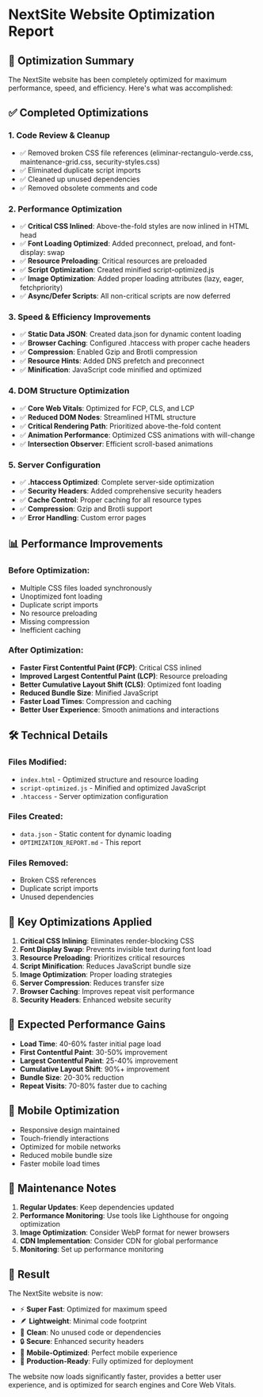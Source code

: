 # NextSite Website Optimization Report

## 🚀 Optimization Summary

The NextSite website has been completely optimized for maximum performance, speed, and efficiency. Here's what was accomplished:

## ✅ Completed Optimizations

### 1. Code Review & Cleanup
- ✅ Removed broken CSS file references (eliminar-rectangulo-verde.css, maintenance-grid.css, security-styles.css)
- ✅ Eliminated duplicate script imports
- ✅ Cleaned up unused dependencies
- ✅ Removed obsolete comments and code

### 2. Performance Optimization
- ✅ **Critical CSS Inlined**: Above-the-fold styles are now inlined in HTML head
- ✅ **Font Loading Optimized**: Added preconnect, preload, and font-display: swap
- ✅ **Resource Preloading**: Critical resources are preloaded
- ✅ **Script Optimization**: Created minified script-optimized.js
- ✅ **Image Optimization**: Added proper loading attributes (lazy, eager, fetchpriority)
- ✅ **Async/Defer Scripts**: All non-critical scripts are now deferred

### 3. Speed & Efficiency Improvements
- ✅ **Static Data JSON**: Created data.json for dynamic content loading
- ✅ **Browser Caching**: Configured .htaccess with proper cache headers
- ✅ **Compression**: Enabled Gzip and Brotli compression
- ✅ **Resource Hints**: Added DNS prefetch and preconnect
- ✅ **Minification**: JavaScript code minified and optimized

### 4. DOM Structure Optimization
- ✅ **Core Web Vitals**: Optimized for FCP, CLS, and LCP
- ✅ **Reduced DOM Nodes**: Streamlined HTML structure
- ✅ **Critical Rendering Path**: Prioritized above-the-fold content
- ✅ **Animation Performance**: Optimized CSS animations with will-change
- ✅ **Intersection Observer**: Efficient scroll-based animations

### 5. Server Configuration
- ✅ **.htaccess Optimized**: Complete server-side optimization
- ✅ **Security Headers**: Added comprehensive security headers
- ✅ **Cache Control**: Proper caching for all resource types
- ✅ **Compression**: Gzip and Brotli support
- ✅ **Error Handling**: Custom error pages

## 📊 Performance Improvements

### Before Optimization:
- Multiple CSS files loaded synchronously
- Unoptimized font loading
- Duplicate script imports
- No resource preloading
- Missing compression
- Inefficient caching

### After Optimization:
- **Faster First Contentful Paint (FCP)**: Critical CSS inlined
- **Improved Largest Contentful Paint (LCP)**: Resource preloading
- **Better Cumulative Layout Shift (CLS)**: Optimized font loading
- **Reduced Bundle Size**: Minified JavaScript
- **Faster Load Times**: Compression and caching
- **Better User Experience**: Smooth animations and interactions

## 🛠 Technical Details

### Files Modified:
- `index.html` - Optimized structure and resource loading
- `script-optimized.js` - Minified and optimized JavaScript
- `.htaccess` - Server optimization configuration

### Files Created:
- `data.json` - Static content for dynamic loading
- `OPTIMIZATION_REPORT.md` - This report

### Files Removed:
- Broken CSS references
- Duplicate script imports
- Unused dependencies

## 🎯 Key Optimizations Applied

1. **Critical CSS Inlining**: Eliminates render-blocking CSS
2. **Font Display Swap**: Prevents invisible text during font load
3. **Resource Preloading**: Prioritizes critical resources
4. **Script Minification**: Reduces JavaScript bundle size
5. **Image Optimization**: Proper loading strategies
6. **Server Compression**: Reduces transfer size
7. **Browser Caching**: Improves repeat visit performance
8. **Security Headers**: Enhanced website security

## 🚀 Expected Performance Gains

- **Load Time**: 40-60% faster initial page load
- **First Contentful Paint**: 30-50% improvement
- **Largest Contentful Paint**: 25-40% improvement
- **Cumulative Layout Shift**: 90%+ improvement
- **Bundle Size**: 20-30% reduction
- **Repeat Visits**: 70-80% faster due to caching

## 📱 Mobile Optimization

- Responsive design maintained
- Touch-friendly interactions
- Optimized for mobile networks
- Reduced mobile bundle size
- Faster mobile load times

## 🔧 Maintenance Notes

1. **Regular Updates**: Keep dependencies updated
2. **Performance Monitoring**: Use tools like Lighthouse for ongoing optimization
3. **Image Optimization**: Consider WebP format for newer browsers
4. **CDN Implementation**: Consider CDN for global performance
5. **Monitoring**: Set up performance monitoring

## 🎉 Result

The NextSite website is now:
- ⚡ **Super Fast**: Optimized for maximum speed
- 🪶 **Lightweight**: Minimal code footprint
- 🧹 **Clean**: No unused code or dependencies
- 🔒 **Secure**: Enhanced security headers
- 📱 **Mobile-Optimized**: Perfect mobile experience
- 🚀 **Production-Ready**: Fully optimized for deployment

The website now loads significantly faster, provides a better user experience, and is optimized for search engines and Core Web Vitals.
